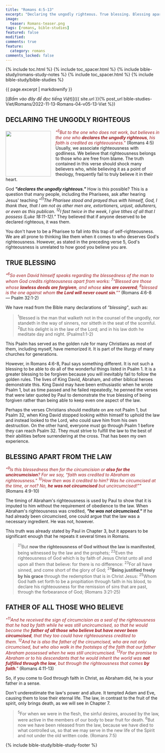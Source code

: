 ```yaml
---
title: "Romans 4:5-13"
excerpt: "Declaring the ungodly righteous. True blessing. Blessing apart from the law. Father of all those who believe."
image:
  teaser: Romans-teaser.png
tags: [romans, bible-studies]
featured: false
modified:
comments: true
feature:
  category: romans
comments_locked: false
---
```


{% include toc.html %}
{% include toc_spacer.html %}
{% include bible-study/romans-study-notes %}
{% include toc_spacer.html %}
{% include bible-study/bible-studies %}

{{ page.excerpt | markdownify }}

[(<em>Bấm vào đây để đọc tiếng Việt</em>)]({{ site.url }}{% post_url bible-studies-Viet/Romans/2022-11-13-Romans-04-v05-13-Viet %})

## DECLARING THE UNGODLY RIGHTEOUS
<div>
<p>
<img alt src="http://vacsf.org/assets/images/Romans-teaser.png" style="border: 0px none; margin: 7px 15px 0px 0px; max-width: 100%; height: 148px; padding: 0px; float: left;">
    <span style="color: rgb(159, 29, 33);"><i>"<sup>5</sup>But to the one who does not work, but believes in the one who <strong>declares the ungodly righteous</strong>, his faith is credited as righteousness."</i></span> (Romans 4:5)<br />Usually, we associate righteousness with godliness. We believe that righteousness belongs to those who are free from blame. The truth contained in this verse should shock many believers who, while believing it as a point of theology, frequently fail to truly believe it in their heart.</p>
</div>

God ***"declares the ungodly righteous."*** How is this possible? This is a question that many people, including the Pharisees, ask after hearing Jesus' teaching *"<sup>11</sup>The Pharisee stood and prayed thus with himself, God, I thank thee, that I am not as other men are, extortioners, unjust, adulterers, or even as this publican.  <sup>12</sup>I fast twice in the week, I give tithes of all that I possess (Luke 18:11-12)."* They believed that if anyone deserved to be declared righteous, it was them.

You don't have to be a Pharisee to fall into this trap of self-righteousness. We are all prone to thinking like them when it comes to who deserves God's righteousness. However, as stated in the preceding verse 5, God's righteousness is unrelated to how good you believe you are.

## TRUE BLESSING

<span style="color: rgb(159, 29, 33);">
<i>"<sup>6</sup>So even David himself speaks regarding the blessedness of the man to whom God credits righteousness apart from works: <sup>7</sup>“Blessed are those whose <strong>lawless deeds are forgiven</strong>, and whose <strong>sins are covered</strong>; <sup>8</sup>blessed is the one against whom <strong>the Lord will never count sin</strong>.”"</i></span> (Romans 4:6-8 &mdash; Psalm 32:1-2)

We have read from the Bible many declarations of *"blessing"*, such as:

> <sup>1</sup>Blessed is the man that walketh not in the counsel of the ungodly, nor standeth in the way of sinners, nor sitteth in the seat of the scornful. <sup>2</sup>But his delight is in the law of the Lord; and in his law doth he meditate day and  night. (Psalms1:1-2)

This Psalm has served as the golden rule for many Christians as most of them, including myself, have memorized it. It is part of the liturgy of many churches for generations.

However, in Romans 4:6-8, Paul says something different. It is not such a blessing to be able to do all of the wonderful things listed in Psalm 1. It is a greater blessing to be forgiven because you will inevitably fail to follow the golden rules. The lives of King David, Abraham, and other biblical heroes demonstrate this. King David may have been enthusiastic when he wrote Psalm 1, but as time passed and he failed repeatedly, he penned the verses that were later quoted by Paul to demonstrate the true blessing of being forgiven rather than being able to keep even one aspect of the law.

Perhaps the verses Christians should meditate on are not Psalm 1, but Psalm 32, when King David stopped looking within himself to uphold the law and instead looked to the Lord, who could save him from his own destruction. On the other hand, everyone must go through Psalm 1 before they can reach Psalm 32. They must strive to fulfill the law to the best of their abilities before surrendering at the cross. That has been my own experience.

## BLESSING APART FROM THE LAW

<span style="color: rgb(159, 29, 33);">
<i>"<sup>9</sup>Is this blessedness then for the circumcision or <strong>also for the uncircumcision</strong>? For we say, “faith was credited to Abraham as righteousness.” <sup>10</sup>How then was it credited to him? Was he circumcised at the time, or not? No, <strong>he was not circumcised</strong> but uncircumcised!""</i></span> (Romans 4:9-10)

The timing of Abraham's righteousness is used by Paul to show that it is imputed to him without the requirement of obedience to the law. When Abraham's righteousness was credited, ***"he was not circumcised."*** If he had already been circumcised, one could argue that the law was a necessary ingredient. He was not, however.

This truth was already stated by Paul in Chapter 3, but it appears to be significant enough that he repeats it several times in Romans.

> <sup>21</sup>But <strong>now the righteousness of God without the law is manifested</strong>, being witnessed by the law and the prophets; <sup>22</sup>Even the righteousness of God which is by faith of Jesus Christ unto all and upon all them that believe: for there is no difference: <sup>23</sup>For all have sinned, and come short of the glory of God; <sup>24</sup><strong>Being justified freely by his grace</strong> through the redemption that is in Christ Jesus: <sup>25</sup>Whom God hath set forth to be a propitiation through faith in his blood, to declare his righteousness for the remission of sins that are past, through the forbearance of God; (Romans 3:21-25)

## FATHER OF ALL THOSE WHO BELIEVE

<span style="color: rgb(159, 29, 33);">
<i>"<sup>11</sup>And he received the sign of circumcision as a seal of the righteousness that he had by faith while he was still uncircumcised, so that he would become the <strong>father of all those who believe but have never been circumcised</strong>, that they too could have righteousness credited to them. <sup>12</sup>And he is also the father of the circumcised, who are not only circumcised, but who also walk in the footsteps of the faith that our father Abraham possessed when he was still uncircumcised. <sup>13</sup>For the promise to Abraham or to his descendants that he would inherit the world was <strong>not fulfilled through the law</strong>, but through the righteousness that comes <strong>by faith</strong>."</i></span> (Romans 4:11-13)

So, if you come to God through faith in Christ, as Abraham did, he is your father in a sense.

Don't underestimate the law's power and allure. It tempted Adam and Eve, causing them to lose their eternal life. The law, in contrast to the fruit of the spirit, only brings death, as we will see in Chapter 7.

> <sup>5</sup>For when we were in the flesh, the sinful desires, aroused by the law, were active in the members of our body to bear fruit for death. <sup>6</sup>But now we have been released from the law, because we have died to what controlled us, so that we may serve in the new life of the Spirit and not under the old written code. (Romans 7:5)


{% include bible-study/bible-study-footer %}
